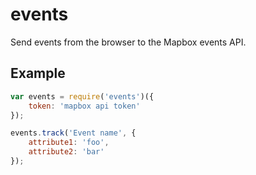 events
======
Send events from the browser to the Mapbox events API.

## Example

```javascript
var events = require('events')({
    token: 'mapbox api token'
});

events.track('Event name', {
    attribute1: 'foo',
    attribute2: 'bar'
});
```
